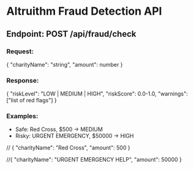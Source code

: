 # Altruithm Fraud Detection API

## Endpoint: POST /api/fraud/check

### Request:
{
"charityName": "string",
"amount": number
}

### Response:
{
"riskLevel": "LOW | MEDIUM | HIGH",
"riskScore": 0.0-1.0,
"warnings": ["list of red flags"]
}

### Examples:
- Safe: Red Cross, $500 → MEDIUM
- Risky: URGENT EMERGENCY, $50000 → HIGH

// {
"charityName": "Red Cross",
"amount": 500
}

//{
"charityName": "URGENT EMERGENCY HELP",
"amount": 50000
}